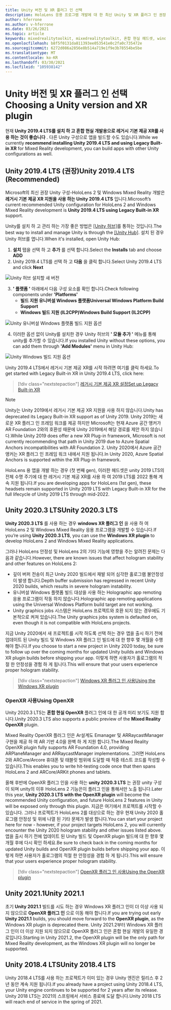```yaml
---
title: Unity 버전 및 XR 플러그 인 선택
description: HoloLens 응용 프로그램 개발에 대 한 최신 Unity 및 XR 플러그 인 권장 사항을 최신으로 유지 합니다.
author: hferrone
ms.author: v-hferrone
ms.date: 03/26/2021
ms.topic: article
keywords: mixedrealitytoolkit, mixedrealitytoolkit, 혼합 현실 헤드셋, windows mixed reality 헤드셋, 가상 현실 헤드셋, unity
ms.openlocfilehash: b8f5f0131da811393ee053541e0c2fa0c735472e
ms.sourcegitcommit: 6272d086a2856e8b514a719e1f9e3b78554be5be
ms.translationtype: MT
ms.contentlocale: ko-KR
ms.lasthandoff: 03/30/2021
ms.locfileid: "105938142"
---
```

# <a name="choosing-a-unity-version-and-xr-plugin"></a><span data-ttu-id="9efc7-104">Unity 버전 및 XR 플러그 인 선택</span><span class="sxs-lookup"><span data-stu-id="9efc7-104">Choosing a Unity version and XR plugin</span></span>

<span data-ttu-id="9efc7-105">현재 **Unity 2019.4 LTS를 설치 하 고 혼합 현실 개발용으로 레거시 기본 제공 XR를 사용 하는 것이 좋습니다** . 다른 Unity 구성으로 앱을 빌드할 수도 있습니다.</span><span class="sxs-lookup"><span data-stu-id="9efc7-105">While we currently **recommend installing Unity 2019.4 LTS and using Legacy Built-in XR** for Mixed Reality development, you can build apps with other Unity configurations as well.</span></span>

## <a name="unity-20194-lts-recommended"></a><span data-ttu-id="9efc7-106">Unity 2019.4 LTS (권장)</span><span class="sxs-lookup"><span data-stu-id="9efc7-106">Unity 2019.4 LTS (Recommended)</span></span>

<span data-ttu-id="9efc7-107">Microsoft의 최신 권장 Unity 구성-HoloLens 2 및 Windows Mixed Reality 개발은 **레거시 기본 제공 XR 지원을 사용 하는 Unity 2019.4 LTS** 입니다.</span><span class="sxs-lookup"><span data-stu-id="9efc7-107">Microsoft’s current recommended Unity configuration for HoloLens 2 and Windows Mixed Reality development is **Unity 2019.4 LTS using Legacy Built-in XR** support.</span></span>

<span data-ttu-id="9efc7-108">Unity를 설치 하 고 관리 하는 가장 좋은 방법은 <a href="https://unity3d.com/get-unity/download" target="_blank">[Unity 허브]</a>를 통하는 것입니다.</span><span class="sxs-lookup"><span data-stu-id="9efc7-108">The best way to install and manage Unity is through the <a href="https://unity3d.com/get-unity/download" target="_blank">[Unity Hub]</a>.</span></span> <span data-ttu-id="9efc7-109">설치 된 경우 Unity 허브를 엽니다.</span><span class="sxs-lookup"><span data-stu-id="9efc7-109">When it's installed, open Unity Hub:</span></span>

1. <span data-ttu-id="9efc7-110">**설치** 탭을 선택 하 고 **추가** 를 선택 합니다.</span><span class="sxs-lookup"><span data-stu-id="9efc7-110">Select the **Installs** tab and choose **ADD**</span></span>
2. <span data-ttu-id="9efc7-111">Unity 2019.4 LTS를 선택 하 고 **다음** 을 클릭 합니다.</span><span class="sxs-lookup"><span data-stu-id="9efc7-111">Select Unity 2019.4 LTS and click **Next**</span></span>

![Unity 허브 설치할 새 버전](images/unity-hub-img-01.png)

3. <span data-ttu-id="9efc7-113">**' 플랫폼 '** 아래에서 다음 구성 요소를 확인 합니다.</span><span class="sxs-lookup"><span data-stu-id="9efc7-113">Check following components under **'Platforms'**</span></span>
    * <span data-ttu-id="9efc7-114">**빌드 지원 유니버설 Windows 플랫폼**</span><span class="sxs-lookup"><span data-stu-id="9efc7-114">**Universal Windows Platform Build Support**</span></span> 
    * <span data-ttu-id="9efc7-115">**Windows 빌드 지원 (IL2CPP)**</span><span class="sxs-lookup"><span data-stu-id="9efc7-115">**Windows Build Support (IL2CPP)**</span></span>

![Unity 유니버설 Windows 플랫폼 빌드 지원 옵션](../images/Unity_Install_Option_UWP.png)

4. <span data-ttu-id="9efc7-117">이러한 옵션 없이 Unity를 설치한 경우 Unity 허브의 **' 모듈 추가 '** 메뉴를 통해 unity를 추가할 수 있습니다.</span><span class="sxs-lookup"><span data-stu-id="9efc7-117">If you installed Unity without these options, you can add them through **'Add Modules'** menu in Unity Hub:</span></span>

![Unity Windows 빌드 지원 옵션](../images/Unity_Install_Option_UWP2.png)

<span data-ttu-id="9efc7-119">Unity 2019.4 LTS에서 레거시 기본 제공 XR를 시작 하려면 여기를 클릭 하세요.</span><span class="sxs-lookup"><span data-stu-id="9efc7-119">To get started with Legacy Built-in XR in Unity 2019.4 LTS, click here:</span></span>

> [!div class="nextstepaction"]
> [<span data-ttu-id="9efc7-120">레거시 기본 제공 XR 설정</span><span class="sxs-lookup"><span data-stu-id="9efc7-120">Set up Legacy Built-in XR</span></span>](legacy-xr-support.md)

> [!NOTE]
> <span data-ttu-id="9efc7-121">Unity는 Unity 2019에서 레거시 기본 제공 XR 지원을 사용 하지 않습니다.</span><span class="sxs-lookup"><span data-stu-id="9efc7-121">Unity has deprecated its Legacy Built-in XR support as of Unity 2019.</span></span>  <span data-ttu-id="9efc7-122">Unity 2019는 새로운 XR 플러그 인 프레임 워크를 제공 하지만 Microsoft는 현재 Azure 공간 앵커가 AR Foundation 2와의 호환성 때문에 Unity 2019에서 해당 경로를 제안 하지 않습니다.</span><span class="sxs-lookup"><span data-stu-id="9efc7-122">While Unity 2019 does offer a new XR Plug-in framework, Microsoft is not currently recommending that path in Unity 2019 due to Azure Spatial Anchors incompatibilities with AR Foundation 2.</span></span>  <span data-ttu-id="9efc7-123">Unity 2020에서 Azure 공간 앵커는 XR 플러그 인 프레임 워크 내에서 지원 됩니다.</span><span class="sxs-lookup"><span data-stu-id="9efc7-123">In Unity 2020, Azure Spatial Anchors is supported within the XR Plug-in framework.</span></span>

<span data-ttu-id="9efc7-124">HoloLens 용 앱을 개발 하는 경우 (첫 번째 gen), 이러한 헤드셋은 unity 2019 LTS의 전체 수명 주기에 대 한 레거시 기본 제공 XR를 사용 하 여 2019 LTS를 2022 통해 계속 지원 됩니다.</span><span class="sxs-lookup"><span data-stu-id="9efc7-124">If you are developing apps for HoloLens (1st gen), these headsets remain supported in Unity 2019 LTS with Legacy Built-in XR for the full lifecycle of Unity 2019 LTS through mid-2022.</span></span>

## <a name="unity-20203-lts"></a><span data-ttu-id="9efc7-125">Unity 2020.3 LTS</span><span class="sxs-lookup"><span data-stu-id="9efc7-125">Unity 2020.3 LTS</span></span> 

<span data-ttu-id="9efc7-126">**Unity 2020.3 LTS** 를 사용 하는 경우 **windows XR 플러그 인** 을 사용 하 여 HoloLens 2 및 Windows Mixed Reality 응용 프로그램을 개발할 수 있습니다.</span><span class="sxs-lookup"><span data-stu-id="9efc7-126">If you’re using **Unity 2020.3 LTS**, you can use the **Windows XR plugin** to develop HoloLens 2 and Windows Mixed Reality applications.</span></span>

<span data-ttu-id="9efc7-127">그러나 HoloLens 안정성 및 HoloLens 2의 기타 기능에 영향을 주는 알려진 문제는 다음과 같습니다.</span><span class="sxs-lookup"><span data-stu-id="9efc7-127">However, there are known issues that affect hologram stability and other features on HoloLens 2:</span></span> 

* <span data-ttu-id="9efc7-128">깊이 버퍼 전송이 최근 Unity 2020 빌드에서 재발 되어 심각한 홀로그램 불안정성이 발생 합니다.</span><span class="sxs-lookup"><span data-stu-id="9efc7-128">Depth buffer submission has regressed in recent Unity 2020 builds, which results in severe hologram instability.</span></span>
* <span data-ttu-id="9efc7-129">유니버설 Windows 플랫폼 빌드 대상을 사용 하는 Holographic app remoting 응용 프로그램이 작동 하지 않습니다.</span><span class="sxs-lookup"><span data-stu-id="9efc7-129">Holographic app remoting applications using the Universal Windows Platform build target are not working.</span></span>
* <span data-ttu-id="9efc7-130">Unity graphics jobs 시스템은 HoloLens 프로젝트와 호환 되지 않는 경우에도 기본적으로 켜져 있습니다.</span><span class="sxs-lookup"><span data-stu-id="9efc7-130">The Unity graphics jobs system is defaulted on, even though it is not compatible with HoloLens projects.</span></span>

<span data-ttu-id="9efc7-131">지금 Unity 2020에서 새 프로젝트를 시작 하도록 선택 하는 경우 앱을 출시 하기 전에 업데이트 된 Unity 빌드 및 Windows XR 플러그 인 빌드에 대 한 향후 몇 개월을 수행 해야 합니다.</span><span class="sxs-lookup"><span data-stu-id="9efc7-131">If you choose to start a new project in Unity 2020 today, be sure to follow up over the coming months for updated Unity builds and Windows XR plugin builds before shipping your app.</span></span>  <span data-ttu-id="9efc7-132">이렇게 하면 사용자가 홀로그램의 적절 한 안정성을 경험 하 게 됩니다.</span><span class="sxs-lookup"><span data-stu-id="9efc7-132">This will ensure that your users experience proper hologram stability.</span></span>

> [!div class="nextstepaction"]
> [<span data-ttu-id="9efc7-133">Windows XR 플러그 인 사용</span><span class="sxs-lookup"><span data-stu-id="9efc7-133">Using the Windows XR plugin</span></span>](windows-xr-plugin.md)

### <a name="using-openxr"></a><span data-ttu-id="9efc7-134">OpenXR 사용</span><span class="sxs-lookup"><span data-stu-id="9efc7-134">Using OpenXR</span></span>

<span data-ttu-id="9efc7-135">Unity 2020.3 LTS는 **혼합 현실 OpenXR** 플러그 인에 대 한 공개 미리 보기도 지원 합니다.</span><span class="sxs-lookup"><span data-stu-id="9efc7-135">Unity 2020.3 LTS also supports a public preview of the **Mixed Reality OpenXR** plugin.</span></span>

<span data-ttu-id="9efc7-136">Mixed Reality OpenXR 플러그 인은 Ar설계도 Emanager 및 ARRaycastManager 구현을 제공 하 여 AR 기반 4.0을 완벽 하 게 지원 합니다.</span><span class="sxs-lookup"><span data-stu-id="9efc7-136">The Mixed Reality OpenXR plugin fully supports AR Foundation 4.0, providing ARPlaneManager and ARRaycastManager implementations.</span></span> <span data-ttu-id="9efc7-137">그러면 HoloLens 2와 ARCore/Arcore 휴대폰 및 태블릿 범위에 도달할 때 적중 테스트 코드를 작성할 수 있습니다.</span><span class="sxs-lookup"><span data-stu-id="9efc7-137">This enables you to write hit-testing code once that then spans HoloLens 2 and ARCore/ARKit phones and tablets.</span></span> 

<span data-ttu-id="9efc7-138">올해 후반에 OpenXR 플러그 인을 사용 하는 **unity 2020.3 LTS** 는 권장 unity 구성이 되며 unity의 이후 HoloLens 2 기능은이 플러그 인을 통해서만 노출 됩니다.</span><span class="sxs-lookup"><span data-stu-id="9efc7-138">Later this year, **Unity 2020.3 LTS with the OpenXR plugin** will become the recommended Unity configuration, and future HoloLens 2 features in Unity will be exposed only through this plugin.</span></span>  <span data-ttu-id="9efc7-139">지금은 여기에서 프로젝트를 시작할 수 있습니다. 그러나 프로젝트가 HoloLens 2를 대상으로 하는 경우 현재 Unity 2020 홀로그램 안정성 및 위에 나열 된 기타 문제가 발생 합니다.</span><span class="sxs-lookup"><span data-stu-id="9efc7-139">You can start your project here for now - however, if your project targets HoloLens 2, you will currently encounter the Unity 2020 hologram stability and other issues listed above.</span></span>  <span data-ttu-id="9efc7-140">앱을 출시 하기 전에 업데이트 된 Unity 빌드 및 OpenXR plugin 빌드에 대 한 향후 몇 개월 후에 다시 확인 하세요.</span><span class="sxs-lookup"><span data-stu-id="9efc7-140">Be sure to check back in the coming months for updated Unity builds and OpenXR plugin builds before shipping your app.</span></span>  <span data-ttu-id="9efc7-141">이렇게 하면 사용자가 홀로그램의 적절 한 안정성을 경험 하 게 됩니다.</span><span class="sxs-lookup"><span data-stu-id="9efc7-141">This will ensure that your users experience proper hologram stability.</span></span> 

> [!div class="nextstepaction"]
> [<span data-ttu-id="9efc7-142">OpenXR 플러그 인 사용</span><span class="sxs-lookup"><span data-stu-id="9efc7-142">Using the OpenXR plugin</span></span>](openxr-getting-started.md)

## <a name="unity-20211"></a><span data-ttu-id="9efc7-143">Unity 2021.1</span><span class="sxs-lookup"><span data-stu-id="9efc7-143">Unity 2021.1</span></span>

<span data-ttu-id="9efc7-144">초기 **Unity 2021.1** 빌드를 시도 하는 경우 Windows XR 플러그 인이 더 이상 사용 되지 않으므로 **OpenXR 플러그 인** 으로 이동 해야 합니다.</span><span class="sxs-lookup"><span data-stu-id="9efc7-144">If you are trying out early **Unity 2021.1** builds, you should move forward to the **OpenXR plugin**, as the Windows XR plugin is deprecated there.</span></span>  <span data-ttu-id="9efc7-145">Unity 2021.2부터 Windows XR 플러그 인이 더 이상 지원 되지 않으므로 OpenXR 플러그 인은 혼합 현실 개발의 유일한 경로입니다.</span><span class="sxs-lookup"><span data-stu-id="9efc7-145">Starting in Unity 2021.2, the OpenXR plugin will be the only path for Mixed Reality development, as the Windows XR plugin will no longer be supported.</span></span>

## <a name="unity-20184-lts"></a><span data-ttu-id="9efc7-146">Unity 2018.4 LTS</span><span class="sxs-lookup"><span data-stu-id="9efc7-146">Unity 2018.4 LTS</span></span>

<span data-ttu-id="9efc7-147">Unity 2018.4 LTS를 사용 하는 프로젝트가 이미 있는 경우 Unity 엔진은 릴리스 후 2 년 동안 계속 지원 됩니다.</span><span class="sxs-lookup"><span data-stu-id="9efc7-147">If you already have a project using Unity 2018.4 LTS, your Unity engine continues to be supported for 2 years after its release.</span></span>  <span data-ttu-id="9efc7-148">Unity 2018 LTS는 2021의 스프링에서 서비스 종료에 도달 합니다.</span><span class="sxs-lookup"><span data-stu-id="9efc7-148">Unity 2018 LTS will reach end of service in the spring of 2021.</span></span>
